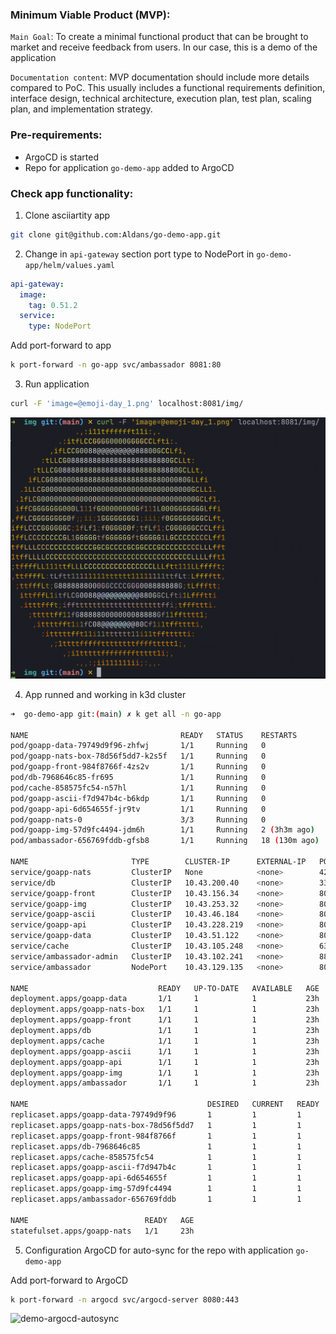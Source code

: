 ### Minimum Viable Product (MVP): 

`Main Goal`: To create a minimal functional product that can be brought to market and receive feedback from users. In our case, this is a demo of the application

`Documentation content`: MVP documentation should include more details compared to PoC. This usually includes a functional requirements definition, interface design, technical architecture, execution plan, test plan, scaling plan, and implementation strategy.

### Pre-requirements:

- ArgoCD is started 
- Repo for application `go-demo-app` added to ArgoCD 

### Check app functionality:

1. Clone asciiartity app 
   
```bash
git clone git@github.com:Aldans/go-demo-app.git
```
2. Change in `api-gateway` section port type to NodePort in `go-demo-app/helm/values.yaml`

```yaml
api-gateway:
  image:
    tag: 0.51.2
  service:
    type: NodePort
```
Add port-forward to app

```bash
k port-forward -n go-app svc/ambassador 8081:80
```

3. Run application

```bash
curl -F 'image=@emoji-day_1.png' localhost:8081/img/
```
![result](./img/img.png)

4. App runned and working in k3d cluster 

```bash
➜  go-demo-app git:(main) ✗ k get all -n go-app

NAME                                  READY   STATUS    RESTARTS        AGE
pod/goapp-data-79749d9f96-zhfwj       1/1     Running   0               23h
pod/goapp-nats-box-78d56f5dd7-k2s5f   1/1     Running   0               23h
pod/goapp-front-984f8766f-4zs2v       1/1     Running   0               23h
pod/db-7968646c85-fr695               1/1     Running   0               23h
pod/cache-858575fc54-n57hl            1/1     Running   0               23h
pod/goapp-ascii-f7d947b4c-b6kdp       1/1     Running   0               23h
pod/goapp-api-6d654655f-jr9tv         1/1     Running   0               23h
pod/goapp-nats-0                      3/3     Running   0               23h
pod/goapp-img-57d9fc4494-jdm6h        1/1     Running   2 (3h3m ago)    23h
pod/ambassador-656769fddb-gfsb8       1/1     Running   18 (130m ago)   23h

NAME                       TYPE        CLUSTER-IP      EXTERNAL-IP   PORT(S)                                                 AGE
service/goapp-nats         ClusterIP   None            <none>        4222/TCP,6222/TCP,8222/TCP,7777/TCP,7422/TCP,7522/TCP   23h
service/db                 ClusterIP   10.43.200.40    <none>        3306/TCP                                                23h
service/goapp-front        ClusterIP   10.43.156.34    <none>        80/TCP                                                  23h
service/goapp-img          ClusterIP   10.43.253.32    <none>        80/TCP                                                  23h
service/goapp-ascii        ClusterIP   10.43.46.184    <none>        80/TCP                                                  23h
service/goapp-api          ClusterIP   10.43.228.219   <none>        80/TCP                                                  23h
service/goapp-data         ClusterIP   10.43.51.122    <none>        80/TCP                                                  23h
service/cache              ClusterIP   10.43.105.248   <none>        6379/TCP                                                23h
service/ambassador-admin   ClusterIP   10.43.102.241   <none>        8877/TCP                                                23h
service/ambassador         NodePort    10.43.129.135   <none>        80:30790/TCP                                            23h

NAME                             READY   UP-TO-DATE   AVAILABLE   AGE
deployment.apps/goapp-data       1/1     1            1           23h
deployment.apps/goapp-nats-box   1/1     1            1           23h
deployment.apps/goapp-front      1/1     1            1           23h
deployment.apps/db               1/1     1            1           23h
deployment.apps/cache            1/1     1            1           23h
deployment.apps/goapp-ascii      1/1     1            1           23h
deployment.apps/goapp-api        1/1     1            1           23h
deployment.apps/goapp-img        1/1     1            1           23h
deployment.apps/ambassador       1/1     1            1           23h

NAME                                        DESIRED   CURRENT   READY   AGE
replicaset.apps/goapp-data-79749d9f96       1         1         1       23h
replicaset.apps/goapp-nats-box-78d56f5dd7   1         1         1       23h
replicaset.apps/goapp-front-984f8766f       1         1         1       23h
replicaset.apps/db-7968646c85               1         1         1       23h
replicaset.apps/cache-858575fc54            1         1         1       23h
replicaset.apps/goapp-ascii-f7d947b4c       1         1         1       23h
replicaset.apps/goapp-api-6d654655f         1         1         1       23h
replicaset.apps/goapp-img-57d9fc4494        1         1         1       23h
replicaset.apps/ambassador-656769fddb       1         1         1       23h

NAME                          READY   AGE
statefulset.apps/goapp-nats   1/1     23h
```

5. Configuration ArgoCD for auto-sync for the repo with application `go-demo-app`

Add port-forward to ArgoCD

```bash
k port-forward -n argocd svc/argocd-server 8080:443
```

![demo-argocd-autosync](./img/mvp-argo.gif)
